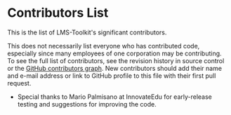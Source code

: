 # Contributors List

This is the list of LMS-Toolkit's significant contributors.

This does not necessarily list everyone who has contributed code, especially
since many employees of one corporation may be contributing. To see the full
list of contributors, see the revision history in source control or the [GitHub
contributors
graph](https://github.com/Ed-Fi-Exchange-OSS/LMS-Toolkit/graphs/contributors).
New contributors should add their name and e-mail address or link to GitHub
profile to this file with their first pull request.

* Special thanks to Mario Palmisano at InnovateEdu for early-release testing and
  suggestions for improving the code.
